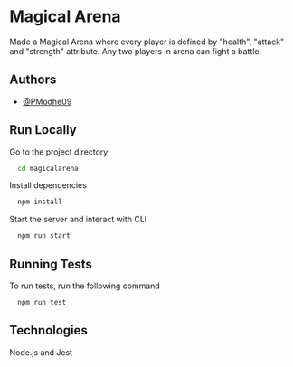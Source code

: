 
# Magical Arena

Made a Magical Arena where every player is defined by "health", "attack" and "strength" attribute. Any two players in arena can fight a battle. 




## Authors

- [@PModhe09](https://github.com/PModhe09)



## Run Locally

Go to the project directory

```bash
  cd magicalarena
```

Install dependencies

```bash
  npm install
```

Start the server and interact with CLI

```bash
  npm run start
```


## Running Tests

To run tests, run the following command

```bash
  npm run test
```


## Technologies


Node.js and Jest


